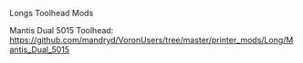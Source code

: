 Longs Toolhead Mods

Mantis Dual 5015 Toolhead:
https://github.com/mandryd/VoronUsers/tree/master/printer_mods/Long/Mantis_Dual_5015
